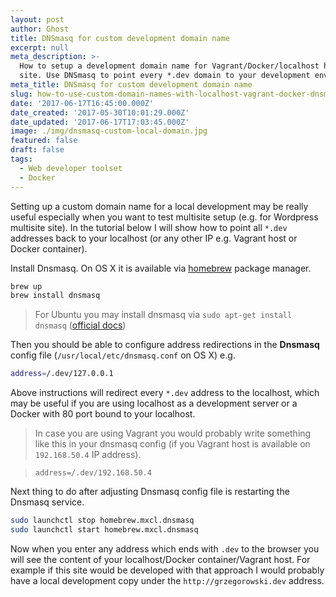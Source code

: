 ```yaml
---
layout: post
author: Ghost
title: DNSmasq for custom development domain name
excerpt: null
meta_description: >-
  How to setup a development domain name for Vagrant/Docker/localhost hosted
  site. Use DNSmasq to point every *.dev domain to your development environment.
meta_title: DNSmasq for custom development domain name
slug: how-to-use-custom-domain-names-with-localhost-vagrant-docker-dnsmasq
date: '2017-06-17T16:45:00.000Z'
date_created: '2017-05-30T10:01:29.000Z'
date_updated: '2017-06-17T17:03:45.000Z'
image: ./img/dnsmasq-custom-local-domain.jpg
featured: false
draft: false
tags:
  - Web developer toolset
  - Docker
---
```

Setting up a custom domain name for a local development may be really useful especially when you want to test multisite setup (e.g. for Wordpress multisite site). In the tutorial below I will show how to point all `*.dev` addresses back to your localhost (or any other IP e.g. Vagrant host or Docker container).

Install Dnsmasq. On OS X it is available via [homebrew](https://brew.sh/) package manager.

```bash
brew up
brew install dnsmasq
```
> For Ubuntu you may install dnsmasq via `sudo apt-get install dnsmasq` ([official docs](https://help.ubuntu.com/community/Dnsmasq))

Then you should be able to configure address redirections in the **Dnsmasq** config file (`/usr/local/etc/dnsmasq.conf` on OS X) e.g.

```bash
address=/.dev/127.0.0.1
```

Above instructions will redirect every `*.dev` address to the localhost, which may be useful if you are using localhost as a development server or a Docker with 80 port bound to your localhost.

>In case you are using Vagrant you would probably write something like this in your dnsmasq config (if you Vagrant host is available on `192.168.50.4` IP address).

>`address=/.dev/192.168.50.4`

Next thing to do after adjusting Dnsmasq config file is restarting the Dnsmasq service.

```bash
sudo launchctl stop homebrew.mxcl.dnsmasq
sudo launchctl start homebrew.mxcl.dnsmasq
```

Now when you enter any address which ends with `.dev` to the browser you will see the content of your localhost/Docker container/Vagrant host. For example if this site would be developed with that approach I would probably have a local development copy under the `http://grzegorowski.dev` address.
